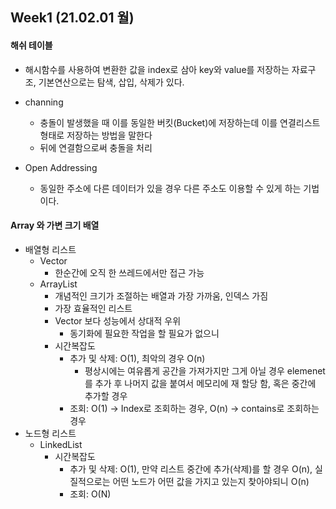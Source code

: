 ## Week1 (21.02.01 월)
#### 해쉬 테이블
- 해시함수를 사용하여 변환한 값을 index로 삼아 key와 value를 저장하는 자료구조, 기본연산으로는 탐색, 삽입, 삭제가 있다.
- channing
    - 충돌이 발생했을 때 이를 동일한 버킷(Bucket)에 저장하는데 이를 연결리스트 형태로 저장하는 방법을 말한다
    - 뒤에 연결함으로써 충돌을 처리
    
- Open Addressing
    - 동일한 주소에 다른 데이터가 있을 경우 다른 주소도 이용할 수 있게 하는 기법이다.
#### Array 와 가변 크기 배열
- 배열형 리스트
    - Vector
        - 한순간에 오직 한 쓰레드에서만 접근 가능
    - ArrayList
        - 개념적인 크기가 조절하는 배열과 가장 가까움, 인덱스 가짐
        - 가장 효율적인 리스트
        - Vector 보다 성능에서 상대적 우위
            - 동기화에 필요한 작업을 할 필요가 없으니
        - 시간복잡도
            - 추가 및 삭제: O(1), 최악의 경우 O(n)
                - 평상시에는 여유롭게 공간을 가져가지만 그게 아닐 경우 elemenet를 추가 후 나머지 값을 붙여서 메모리에 재 할당 함, 혹은 중간에 추가할 경우
            - 조회: O(1) -> Index로 조회하는 경우, O(n) -> contains로 조회하는 경우
- 노드형 리스트
    - LinkedList
        - 시간복잡도
            - 추가 및 삭제: O(1), 만약 리스트 중간에 추가(삭제)를 할 경우 O(n), 실질적으로는 어떤 노드가 어떤 값을 가지고 있는지 찾아야되니 O(n)
            - 조회: O(N)